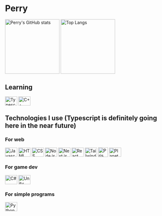 # Perry

<div>
<img height="180em" alt="Perry's GitHub stats" src="https://github-readme-stats.vercel.app/api?username=PerryLets&show_icons=true&theme=tokyonight" />
<img height="180em" alt="Top Langs" src="https://github-readme-stats.vercel.app/api/top-langs/?username=PerryLets&theme=tokyonight" />
</div>

## Learning

<img alt="Typescript" align="center" width="40" height="30" src="https://cdn.jsdelivr.net/gh/devicons/devicon/icons/typescript/typescript-original.svg" />
<img alt="C++" align="center" width="40" height="30" src="https://cdn.jsdelivr.net/gh/devicons/devicon/icons/cplusplus/cplusplus-original.svg" />

## Technologies I use (Typescript is definitely going here in the near future)

### For web

<img alt="Javascript" align="center" width="40" height="30" src="https://cdn.jsdelivr.net/gh/devicons/devicon/icons/javascript/javascript-original.svg" />
<img alt="HTML" align="center" width="40" height="30" src="https://cdn.jsdelivr.net/gh/devicons/devicon/icons/html5/html5-original.svg" />
<img alt="CSS" align="center" width="40" height="30" src="https://cdn.jsdelivr.net/gh/devicons/devicon/icons/css3/css3-original.svg" />
<img alt=Node.js align="center" width="40" height="30" src="https://cdn.jsdelivr.net/gh/devicons/devicon/icons/nodejs/nodejs-original.svg" />
<img alt="Next.js" align="center" width="40" height="30" src="https://cdn.jsdelivr.net/gh/devicons/devicon/icons/nextjs/nextjs-original.svg" />
<img alt="React" align="center" width="40" height="30" src="https://cdn.jsdelivr.net/gh/devicons/devicon/icons/react/react-original.svg" />
<img alt="Tailwind CSS"  align="center" width="40" height="30" src="https://cdn.jsdelivr.net/gh/devicons/devicon/icons/tailwindcss/tailwindcss-plain.svg" />
<img alt="Prisma" align="center" width="32" height="32" src="https://www.prisma.io/images/favicon-32x32.png" />
<img alt="PlanetScale" align="center" width="40" height="30" src="https://planetscale.com/favicon.svg" />  

### For game dev
  
<img alt="C#"  align="center" width="40" height="30" src="https://cdn.jsdelivr.net/gh/devicons/devicon/icons/csharp/csharp-original.svg" />
<img alt="Unity"  align="center" width="40" height="30" src="https://cdn.jsdelivr.net/gh/devicons/devicon/icons/unity/unity-original.svg" />  

### For simple programs

<img alt="Python"  align="center" width="40" height="30" src="https://cdn.jsdelivr.net/gh/devicons/devicon/icons/python/python-original.svg" />